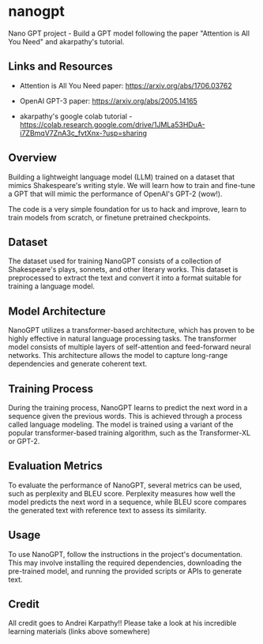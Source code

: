 # nanogpt
Nano GPT project - Build a GPT model following the paper "Attention is All You Need" and akarpathy's tutorial.

## Links and Resources
- Attention is All You Need paper: https://arxiv.org/abs/1706.03762
- OpenAI GPT-3 paper: https://arxiv.org/abs/2005.14165 

- akarpathy's google colab tutorial - https://colab.research.google.com/drive/1JMLa53HDuA-i7ZBmqV7ZnA3c_fvtXnx-?usp=sharing


## Overview
Building a lightweight language model (LLM) trained on a dataset that mimics Shakespeare's writing style.  We will learn how to train and fine-tune a GPT that will mimic the performance of OpenAI's GPT-2 (wow!).

The code is a very simple foundation for us to hack and improve, learn to train models from scratch, or finetune pretrained checkpoints.  

## Dataset
The dataset used for training NanoGPT consists of a collection of Shakespeare's plays, sonnets, and other literary works. This dataset is preprocessed to extract the text and convert it into a format suitable for training a language model.

## Model Architecture
NanoGPT utilizes a transformer-based architecture, which has proven to be highly effective in natural language processing tasks. The transformer model consists of multiple layers of self-attention and feed-forward neural networks. This architecture allows the model to capture long-range dependencies and generate coherent text.

## Training Process
During the training process, NanoGPT learns to predict the next word in a sequence given the previous words. This is achieved through a process called language modeling. The model is trained using a variant of the popular transformer-based training algorithm, such as the Transformer-XL or GPT-2.

## Evaluation Metrics
To evaluate the performance of NanoGPT, several metrics can be used, such as perplexity and BLEU score. Perplexity measures how well the model predicts the next word in a sequence, while BLEU score compares the generated text with reference text to assess its similarity.


## Usage
To use NanoGPT, follow the instructions in the project's documentation. This may involve installing the required dependencies, downloading the pre-trained model, and running the provided scripts or APIs to generate text.


## Credit
All credit goes to Andrei Karpathy!!  Please take a look at his incredible learning materials (links above somewhere) 